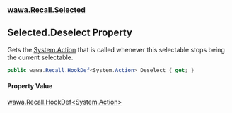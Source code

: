 ### [wawa.Recall](wawa.Recall.md 'wawa.Recall').[Selected](Selected.md 'wawa.Recall.Selected')

## Selected.Deselect Property

Gets the [System.Action](https://docs.microsoft.com/en-us/dotnet/api/System.Action 'System.Action') that is called whenever this selectable stops being the current selectable.

```csharp
public wawa.Recall.HookDef<System.Action> Deselect { get; }
```

#### Property Value
[wawa.Recall.HookDef&lt;](HookDef{T}.md 'wawa.Recall.HookDef<T>')[System.Action](https://docs.microsoft.com/en-us/dotnet/api/System.Action 'System.Action')[&gt;](HookDef{T}.md 'wawa.Recall.HookDef<T>')